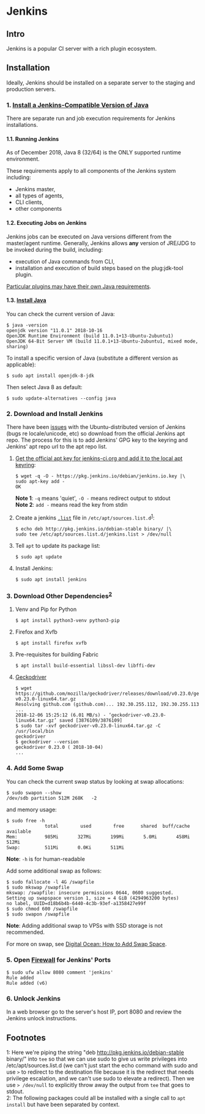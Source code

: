 Jenkins
=======

Intro
-----
Jenkins is a popular CI server with a rich plugin ecosystem.

Installation
------------
Ideally, Jenkins should be installed on a separate server to the staging and 
production servers.

### 1. [Install a Jenkins-Compatible Version of Java][jenk_02] ###
There are separate run and job execution requirements for Jenkins installations.

#### 1.1. Running Jenkins ####
As of December 2018, Java 8 (32/64) is the ONLY supported runtime environment.

These requirements apply to all components of the Jenkins system including:
- Jenkins master,
- all types of agents,
- CLI clients,
- other components

#### 1.2. Executing Jobs on Jenkins ###
Jenkins jobs can be executed on Java versions different from the master/agent
runtime. Generally, Jenkins allows **any** version of JRE/JDG to be invoked
during the build, including:
- execution of Java commands from CLI,
- installation and execution of build steps based on the plug:jdk-tool plugin.

[Particular plugins may have their own Java requirements][jenk_02].

#### 1.3. [Install Java](https://github.com/Crossroadsman/ServerAdmin/blob/master/java.md) ####
You can check the current version of Java:
```console
$ java -version
openjdk version "11.0.1" 2018-10-16
OpenJDK Runtime Environment (build 11.0.1+13-Ubuntu-2ubuntu1)
OpenJDK 64-Bit Server VM (build 11.0.1+13-Ubuntu-2ubuntu1, mixed mode, sharing)
```

To install a specific version of Java (substitute a different version 
as applicable):
```console
$ sudo apt install openjdk-8-jdk
```

Then select Java 8 as default:
```console
$ sudo update-alternatives --config java
```

### 2. Download and Install Jenkins ###
There have been [issues][tddp_01] with the Ubuntu-distributed version of 
Jenkins (bugs re locale/unicode, etc) so download from the official Jenkins apt
repo. The process for this is to add Jenkins' GPG key to the keyring and
Jenkins' apt repo url to the apt repo list.

1. [Get the official apt key for jenkins-ci.org and add it to the local apt 
   keyring][jenk_01]:
   ```console
   $ wget -q -O - https://pkg.jenkins.io/debian/jenkins.io.key |\
   sudo apt-key add -
   OK
   ```
   **Note 1**: `-q` means 'quiet', `-O -` means redirect output to stdout  
   **Note 2**: `add -` means read the key from stdin

2. Create a jenkins [`.list`][stko_01] file in 
   `/etc/apt/sources.list.d`<sup>[1](#footnote01)</sup>:
   ```console
   $ echo deb http://pkg.jenkins.io/debian-stable binary/ |\
   sudo tee /etc/apt/sources.list.d/jenkins.list > /dev/null
   ```

3. Tell `apt` to update its package list:
   ```console
   $ sudo apt update
   ```

4. Install Jenkins:
   ```console
   $ sudo apt install jenkins
   ```

### 3. Download Other Dependencies<sup>[2](#footnote02)</sup> ###

1. Venv and Pip for Python
   ```console
   $ apt install python3-venv python3-pip
   ```

2. Firefox and Xvfb
   ```console
   $ apt install firefox xvfb
   ```

3. Pre-requisites for building Fabric
   ```console
   $ apt install build-essential libssl-dev libffi-dev
   ```

4. [Geckodriver](https://github.com/mozilla/geckodriver/releases)
   ```console
   $ wget https://github.com/mozilla/geckodriver/releases/download/v0.23.0/geckodriver-v0.23.0-linux64.tar.gz
   Resolving github.com (github.com)... 192.30.255.112, 192.30.255.113
   ...
   2018-12-06 15:25:12 (6.01 MB/s) - ‘geckodriver-v0.23.0-linux64.tar.gz’ saved [3876109/3876109]
   $ sudo tar -xvf geckodriver-v0.23.0-linux64.tar.gz -C /usr/local/bin
   geckodriver
   $ geckodriver --version
   geckodriver 0.23.0 ( 2018-10-04)
   ...
   ```

### 4. Add Some Swap ###
You can check the current swap status by looking at swap allocations:
```console
$ sudo swapon --show
/dev/sdb partition 512M 268K   -2
```

and memory usage:
```console
$ sudo free -h
              total        used        free      shared  buff/cache   available
Mem:          985Mi       327Mi       199Mi       5.0Mi       458Mi       512Mi
Swap:         511Mi       0.0Ki       511Mi
```
**Note**: `-h` is for human-readable

Add some additional swap as follows:
```console
$ sudo fallocate -l 4G /swapfile
$ sudo mkswap /swapfile
mkswap: /swapfile: insecure permissions 0644, 0600 suggested.
Setting up swapspace version 1, size = 4 GiB (4294963200 bytes)
no label, UUID=d18b6b4b-6440-4c3b-93ef-a1358427e99f
$ sudo chmod 600 /swapfile
$ sudo swapon /swapfile
```
**Note**: Adding additional swap to VPSs with SSD storage is not recommended.

For more on swap, see [Digital Ocean: How to Add Swap Space][digo_01].

### 5. Open [Firewall][serv_01] for Jenkins' Ports ###

```console
$ sudo ufw allow 8080 comment 'jenkins'
Rule added
Rule added (v6)
```

### 6. Unlock Jenkins ###

In a web browser go to the server's host IP, port 8080 and review the Jenkins unlock instructions.


Footnotes
---------
<a name="footnote01">1</a>: Here we're piping the string 
"deb http://pkg.jenkins.io/debian-stable binary/" into `tee` so that we can use 
sudo to give us write privileges into /etc/apt/sources.list.d (we can't just 
start the echo command with sudo and use `>` to redirect to the destination 
file because it is the redirect that needs privilege escalation, and we can't 
use sudo to elevate a redirect). Then we use `> /dev/null` to explicitly throw 
away the output from `tee` that goes to stdout.  
<a name="footnote01">2</a>: The following packages could all be installed with 
a single call to `apt install` but have been separated by context.




[digo_01]: https://www.digitalocean.com/community/tutorials/how-to-add-swap-space-on-ubuntu-16-04
[jenk_01]: https://jenkins.io/doc/book/installing/#debianubuntu
[jenk_02]: https://jenkins.io/doc/administration/requirements/java/#java-requirements
[serv_01]: https://github.com/Crossroadsman/ServerAdmin/blob/master/SecuringServer.md#ufw-uncomplicated-firewall
[stko_01]: https://stackoverflow.com/a/26021071
[tddp_01]: https://www.obeythetestinggoat.com/book/chapter_CI.html#_installing_jenkins
